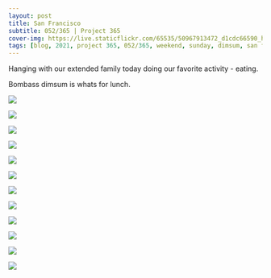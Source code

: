 ```yaml
---
layout: post
title: San Francisco
subtitle: 052/365 | Project 365
cover-img: https://live.staticflickr.com/65535/50967913472_d1cdc66590_h.jpg
tags: [blog, 2021, project 365, 052/365, weekend, sunday, dimsum, san francisco]
---
```

Hanging with our extended family today doing our favorite activity - eating. 

Bombass dimsum is whats for lunch.
<p class="post-img-wrap">
  <img src="https://live.staticflickr.com/65535/50967906632_769f5318a2_h.jpg">
</p>
<p class="post-img-wrap">
  <img src="https://live.staticflickr.com/65535/50967092988_7a48285665_h.jpg">
</p>
<p class="post-img-wrap">
  <img src="https://live.staticflickr.com/65535/50967091328_a3fbcc645c_h.jpg">
</p>
<p class="post-img-wrap">
  <img src="https://live.staticflickr.com/65535/50967907322_46dcbddb12_h.jpg">
</p>
<p class="post-img-wrap">
  <img src="https://live.staticflickr.com/65535/50967800541_51b5400e06_h.jpg">
</p>
<p class="post-img-wrap">
  <img src="https://live.staticflickr.com/65535/50967904262_0033cd2fe1_h.jpg">
</p>
<p class="post-img-wrap">
  <img src="https://live.staticflickr.com/65535/50967092263_68278bbfbe_h.jpg">
</p>
<p class="post-img-wrap">
  <img src="https://live.staticflickr.com/65535/50967092438_8bef269d81_h.jpg">
</p>
<p class="post-img-wrap">
  <img src="https://live.staticflickr.com/65535/50967095238_9f786f6c4a_h.jpg">
</p>
<p class="post-img-wrap">
  <img src="https://live.staticflickr.com/65535/50967801551_04d87ee1ec_h.jpg">
</p>
<p class="post-img-wrap">
  <img src="https://live.staticflickr.com/65535/50968632756_ed25f3dcc4_o.jpg">
</p>
<p class="post-img-wrap">
  <img src="https://live.staticflickr.com/65535/50968815547_d48ea82e4e_h.jpg">
</p>
